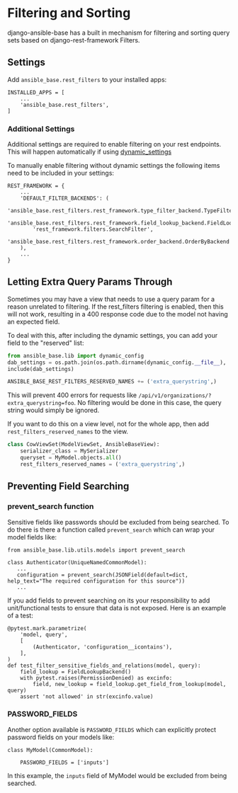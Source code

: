 # Filtering and Sorting

django-ansible-base has a built in mechanism for filtering and sorting query sets based on django-rest-framework Filters.

## Settings

Add `ansible_base.rest_filters` to your installed apps:

```
INSTALLED_APPS = [
    ...
    'ansible_base.rest_filters',
]
```

### Additional Settings
Additional settings are required to enable filtering on your rest endpoints.
This will happen automatically if using [dynamic_settings](../Installation.md)

To manually enable filtering without dynamic settings the following items need to be included in your settings:
```
REST_FRAMEWORK = {
    ...
    'DEFAULT_FILTER_BACKENDS': (
        'ansible_base.rest_filters.rest_framework.type_filter_backend.TypeFilterBackend',
        'ansible_base.rest_filters.rest_framework.field_lookup_backend.FieldLookupBackend',
        'rest_framework.filters.SearchFilter',
        'ansible_base.rest_filters.rest_framework.order_backend.OrderByBackend',
    ),
    ...
}
```

## Letting Extra Query Params Through

Sometimes you may have a view that needs to use a query param for a reason unrelated to filtering.
If the rest_filters filtering is enabled, then this will not work, resulting in a 400 response code
due to the model not having an expected field.

To deal with this, after including the dynamic settings, you can add your field to the "reserved" list:

```python
from ansible_base.lib import dynamic_config
dab_settings = os.path.join(os.path.dirname(dynamic_config.__file__), 'dynamic_settings.py')
include(dab_settings)

ANSIBLE_BASE_REST_FILTERS_RESERVED_NAMES += ('extra_querystring',)
```

This will prevent 400 errors for requests like `/api/v1/organizations/?extra_querystring=foo`.
No filtering would be done in this case, the query string would simply be ignored.

If you want to do this on a view level, not for the whole app, then add `rest_filters_reserved_names` to the view.

```python
class CowViewSet(ModelViewSet, AnsibleBaseView):
    serializer_class = MySerializer
    queryset = MyModel.objects.all()
    rest_filters_reserved_names = ('extra_querystring',)
```

## Preventing Field Searching

### prevent_search function

Sensitive fields like passwords should be excluded from being searched. To do there is there a function called `prevent_search` which can wrap your model fields like:

```
from ansible_base.lib.utils.models import prevent_search

class Authenticator(UniqueNamedCommonModel):
   ...
   configuration = prevent_search(JSONField(default=dict, help_text="The required configuration for this source"))
   ...
```

If you add fields to prevent searching on its your responsibility to add unit/functional tests to ensure that data is not exposed. Here is an example of a test:
```
@pytest.mark.parametrize(
    'model, query',
    [
        (Authenticator, 'configuration__icontains'),
    ],
)
def test_filter_sensitive_fields_and_relations(model, query):
    field_lookup = FieldLookupBackend()
    with pytest.raises(PermissionDenied) as excinfo:
        field, new_lookup = field_lookup.get_field_from_lookup(model, query)
    assert 'not allowed' in str(excinfo.value)
```

### PASSWORD_FIELDS

Another option available is `PASSWORD_FIELDS` which can explicitly protect password fields on your models like:

```
class MyModel(CommonModel):

    PASSWORD_FIELDS = ['inputs']
```

In this example, the `inputs` field of MyModel would be excluded from being searched.
